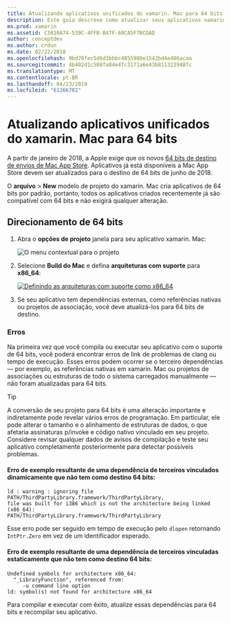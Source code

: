 ```yaml
---
title: Atualizando aplicativos unificados do xamarin. Mac para 64 bits
description: Este guia descreve como atualizar seus aplicativos xamarin. Mac para o destino de 64 bits. Ele também fornece exemplos dos tipos de erros que podem ser encontrados ao fazer essa alteração.
ms.prod: xamarin
ms.assetid: C3810A74-539C-4FFB-B47F-68CA5F7BCDAD
author: conceptdev
ms.author: crdun
ms.date: 02/22/2018
ms.openlocfilehash: 9bd70fec5d6d3bbbc4855980e1542bd4e486acaa
ms.sourcegitcommit: 4b402d1c508fa84e4fc3171a6e43b811323948fc
ms.translationtype: MT
ms.contentlocale: pt-BR
ms.lasthandoff: 04/23/2019
ms.locfileid: "61266702"
---
```

# <a name="updating-xamarinmac-unified-applications-to-64-bit"></a>Atualizando aplicativos unificados do xamarin. Mac para 64 bits

A partir de janeiro de 2018, a Apple exige que os novos [64 bits de destino de envios de Mac App Store](https://developer.apple.com/news/?id=06282017a). Aplicativos já está disponíveis a Mac App Store devem ser atualizados para o destino de 64 bits de junho de 2018.

O **arquivo** > **New** modelo de projeto do xamarin. Mac cria aplicativos de 64 bits por padrão, portanto, todos os aplicativos criados recentemente já são compatível com 64 bits e não exigirá qualquer alteração.

## <a name="targeting-64-bit"></a>Direcionamento de 64 bits

1. Abra o **opções de projeto** janela para seu aplicativo xamarin. Mac:

   ![O menu contextual para o projeto](mac-64-bit-images/1-contextual_menu-vsmac.png "o menu contextual para o projeto")

2. Selecione **Build do Mac** e defina **arquiteturas com suporte** para **x86\_64**:

   [![Definindo as arquiteturas com suporte como x86_64](mac-64-bit-images/2-project_options-vsmac.png "definindo as arquiteturas com suporte como x86_64")](mac-64-bit-images/2-project_options-vsmac-large.png#lightbox)

3. Se seu aplicativo tem dependências externas, como referências nativas ou projetos de associação, você deve atualizá-los para 64 bits de destino.

### <a name="errors"></a>Erros

Na primeira vez que você compila ou executar seu aplicativo com o suporte de 64 bits, você poderá encontrar erros de link de problemas de clang ou tempo de execução. Esses erros podem ocorrer se o terceiro dependências — por exemplo, as referências nativas em xamarin. Mac ou projetos de associações ou estruturas de todo o sistema carregados manualmente — não foram atualizadas para 64 bits.

> [!TIP]
> A conversão de seu projeto para 64 bits é uma alteração importante e indiretamente pode revelar vários erros de programação. Em particular, ele pode alterar o tamanho e o alinhamento de estruturas de dados, o que afetaria assinaturas p/invoke e código nativo vinculado em seu projeto. Considere revisar qualquer dados de avisos de compilação e teste seu aplicativo completamente posteriormente para detectar possíveis problemas.

#### <a name="example-error-resulting-from-a-dynamically-linked-third-party-dependency-that-does-not-target-64-bit"></a>Erro de exemplo resultante de uma dependência de terceiros vinculados dinamicamente que não tem como destino 64 bits:

```console
ld : warning : ignoring file PATH/ThirdPartyLibrary.framework/ThirdPartyLibrary, 
file was built for i386 which is not the architecture being linked (x86_64): 
PATH/ThirdPartyLibrary.framework/ThirdPartyLibrary 
```

Esse erro pode ser seguido em tempo de execução pelo `dlopen` retornando `IntPtr.Zero` em vez de um identificador esperado.

#### <a name="example-error-resulting-from-a-statically-linked-third-party-dependency-that-does-not-target-64-bit"></a>Erro de exemplo resultante de uma dependência de terceiros vinculadas estaticamente que não tem como destino 64 bits:

```console
Undefined symbols for architecture x86_64:
  "_LibraryFunction", referenced from:
     -u command line option
ld: symbol(s) not found for architecture x86_64 
```

Para compilar e executar com êxito, atualize essas dependências para 64 bits e recompilar seu aplicativo.

